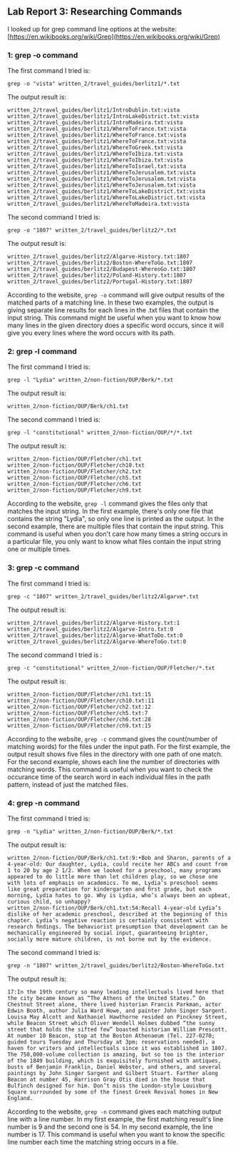 ## Lab Report 3: Researching Commands
I looked up for grep command line options at the website: [https://en.wikibooks.org/wiki/Grep](https://en.wikibooks.org/wiki/Grep)
### 1: grep -o command
The first command I tried is:        
```
grep -o "vista" written_2/travel_guides/berlitz1/*.txt 
```         
The output result is:         
```
written_2/travel_guides/berlitz1/IntroDublin.txt:vista
written_2/travel_guides/berlitz1/IntroLakeDistrict.txt:vista
written_2/travel_guides/berlitz1/IntroMadeira.txt:vista
written_2/travel_guides/berlitz1/WhereToFrance.txt:vista
written_2/travel_guides/berlitz1/WhereToFrance.txt:vista
written_2/travel_guides/berlitz1/WhereToFrance.txt:vista
written_2/travel_guides/berlitz1/WhereToGreek.txt:vista
written_2/travel_guides/berlitz1/WhereToIbiza.txt:vista
written_2/travel_guides/berlitz1/WhereToIbiza.txt:vista
written_2/travel_guides/berlitz1/WhereToIsrael.txt:vista
written_2/travel_guides/berlitz1/WhereToJerusalem.txt:vista
written_2/travel_guides/berlitz1/WhereToJerusalem.txt:vista
written_2/travel_guides/berlitz1/WhereToJerusalem.txt:vista
written_2/travel_guides/berlitz1/WhereToLakeDistrict.txt:vista
written_2/travel_guides/berlitz1/WhereToLakeDistrict.txt:vista
written_2/travel_guides/berlitz1/WhereToMadeira.txt:vista
```                  
The second command I tried is:       
```
grep -o "1807" written_2/travel_guides/berlitz2/*.txt
```       
The output result is:
```
written_2/travel_guides/berlitz2/Algarve-History.txt:1807
written_2/travel_guides/berlitz2/Boston-WhereToGo.txt:1807
written_2/travel_guides/berlitz2/Budapest-WhereoGo.txt:1807
written_2/travel_guides/berlitz2/Poland-History.txt:1807
written_2/travel_guides/berlitz2/Portugal-History.txt:1807
```            
According to the website, `grep -o` command will give output results of the matched parts of a matching line. In these two examples, the output is giving separate line results for each lines in the .txt files that contain the input string. This command might be useful when you want to know how many lines in the given directory does a specific word occurs, since it will give you every lines where the word occurs with its path.             
### 2: grep -l command
The first command I tried is:        
```
grep -l "Lydia" written_2/non-fiction/OUP/Berk/*.txt
```         
The output result is:       
```
written_2/non-fiction/OUP/Berk/ch1.txt
```        
The second command I tried is:      
```
grep -l "constitutional" written_2/non-fiction/OUP/*/*.txt
```
The output result is:      
```
written_2/non-fiction/OUP/Fletcher/ch1.txt
written_2/non-fiction/OUP/Fletcher/ch10.txt
written_2/non-fiction/OUP/Fletcher/ch2.txt
written_2/non-fiction/OUP/Fletcher/ch5.txt
written_2/non-fiction/OUP/Fletcher/ch6.txt
written_2/non-fiction/OUP/Fletcher/ch9.txt
```        
According to the website, `grep -l` command gives the files only that matches the input string. In the first example, there's only one file that contains the string "Lydia", so only one line is printed as the output. In the second example, there are multiple files that contain the input string. This command is useful when you don't care how many times a string occurs in a particular file, you only want to know what files contain the input string one or multiple times.                
### 3: grep -c command
The first command I tried is:       
```
grep -c "1807" written_2/travel_guides/berlitz2/Algarve*.txt
```        
The output result is:       
```
written_2/travel_guides/berlitz2/Algarve-History.txt:1
written_2/travel_guides/berlitz2/Algarve-Intro.txt:0
written_2/travel_guides/berlitz2/Algarve-WhatToDo.txt:0
written_2/travel_guides/berlitz2/Algarve-WhereToGo.txt:0
```         
The second command I tried is :      
```
grep -c "constitutional" written_2/non-fiction/OUP/Fletcher/*.txt
```     
The output result is:        
```
written_2/non-fiction/OUP/Fletcher/ch1.txt:15
written_2/non-fiction/OUP/Fletcher/ch10.txt:11
written_2/non-fiction/OUP/Fletcher/ch2.txt:12
written_2/non-fiction/OUP/Fletcher/ch5.txt:7
written_2/non-fiction/OUP/Fletcher/ch6.txt:28
written_2/non-fiction/OUP/Fletcher/ch9.txt:15
```        
According to the website, `grep -c` command gives the count(number of matching words) for the files under the input path. For the first example, the output result shows five files in the directory with one path of one match. For the second example, shows each line the number of directories with matching words. This command is useful when you want to check the occurance time of the search word in each individual files in the path pattern, instead of just the matched files.          
### 4: grep -n command 
The first command I tried is:      
```
grep -n "Lydia" written_2/non-fiction/OUP/Berk/*.txt
```
The output result is:      
```
written_2/non-fiction/OUP/Berk/ch1.txt:9:•Bob and Sharon, parents of a 4-year-old: Our daughter, Lydia, could recite her ABCs and count from 1 to 20 by age 2 1/2. When we looked for a preschool, many programs appeared to do little more than let children play, so we chose one with lots of emphasis on academics. To me, Lydia’s preschool seems like great preparation for kindergarten and ﬁrst grade, but each morning, Lydia hates to go. Why is Lydia, who’s always been an upbeat, curious child, so unhappy?
written_2/non-fiction/OUP/Berk/ch1.txt:54:Recall 4-year-old Lydia’s dislike of her academic preschool, described at the beginning of this chapter. Lydia’s negative reaction is certainly consistent with research ﬁndings. The behaviorist presumption that development can be mechanically engineered by social input, guaranteeing brighter, socially more mature children, is not borne out by the evidence.
```          
The second command I tried is:       
```
grep -n "1807" written_2/travel_guides/berlitz2/Boston-WhereToGo.txt
```       
The output result is:      
```
17:In the 19th century so many leading intellectuals lived here that the city became known as “The Athens of the United States.” On Chestnut Street alone, there lived historian Francis Parkman, actor Edwin Booth, author Julia Ward Howe, and painter John Singer Sargent. Louisa May Alcott and Nathaniel Hawthorne resided on Pinckney Street, while Beacon Street which Oliver Wendell Holmes dubbed “the sunny street that holds the sifted few” boasted historian William Prescott. At number 10 Beacon, stop at the Boston Athenaeum (Tel. 227-0270; guided tours Tuesday and Thursday at 3pm; reservations needed), a haven for writers and intellectuals since it was established in 1807. The 750,000-volume collection is amazing, but so too is the interior of the 1849 building, which is exquisitely furnished with antiques, busts of Benjamin Franklin, Daniel Webster, and others, and several paintings by John Singer Sargent and Gilbert Stuart. Farther along Beacon at number 45, Harrison Gray Otis died in the house that Bulfinch designed for him. Don’t miss the London-style Louisburg Square surrounded by some of the finest Greek Revival homes in New England.
```             
According to the website, `grep -n` command gives each matching output line with a line number. In my first example, the first matching result's line number is 9 and the second one is 54. In my second example, the line number is 17. This command is useful when you want to know the specific line number each time the matching string occurs in a file.
